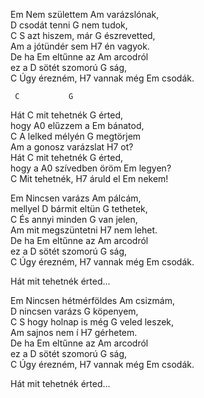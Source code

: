 Em Nem születtem Am varázslónak,   
D csodát tenni G nem tudok,   
C S azt hiszem, már G észrevetted,   
Am a jótündér sem H7 én vagyok.   
De ha Em eltűnne az Am arcodról   
ez a D sötét szomorú G ság,   
C Úgy érezném, H7 vannak még Em csodák.   
   
     C           G   
Hát C mit tehetnék G érted,   
hogy  A0 elűzzem a Em bánatod,   
C A lelked mélyén G megtörjem   
Am a gonosz varázslat H7 ot?   
Hát C mit tehetnék G érted,   
hogy a A0 szívedben öröm Em legyen?   
C Mit tehetnék, H7 áruld el Em nekem!   
   
Em Nincsen varázs Am pálcám,   
mellyel D bármit eltün G tethetek,   
C És annyi minden G van jelen,   
Am mit megszüntetni H7 nem lehet.   
De ha Em eltűnne az Am arcodról   
ez a D sötét szomorú G ság,   
C Úgy érezném, H7 vannak még Em csodák.   
   
Hát mit tehetnék érted...   
   
Em Nincsen hétmérföldes Am csizmám,   
D nincsen varázs G köpenyem,   
C S hogy holnap is még G veled leszek,   
Am sajnos nem í H7 gérhetem.   
De ha Em eltűnne az Am arcodról   
ez a D sötét szomorú G ság,   
C Úgy érezném, H7 vannak még Em csodák.   
   
Hát mit tehetnék érted...   
   
